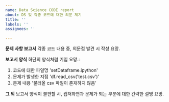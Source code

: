 ```yaml
---
name: Data Science CODE report
about: DS 및 각종 코드에 대한 의문 제기
title: ''
labels: ''
assignees: ''

---
```


**문제 사항 보고서**
각종 코드 내용 중, 의문점 발견 시 작성 요망.

**보고서 양식**
하단의 양식처럼 기입 요망.:
1. 코드에 대한 파일명 'setDataframe.ipython'
2. 문제가 발생한 지점 'df.read_csv('test.csv')'
3. 문제 내용 '불러올 csv 파일이 존재하지 않음'

**그 외**
보고서 양식이 불편할 시, 캡쳐화면과 문제가 되는 부분에 대한 간략한 설명 요망.
